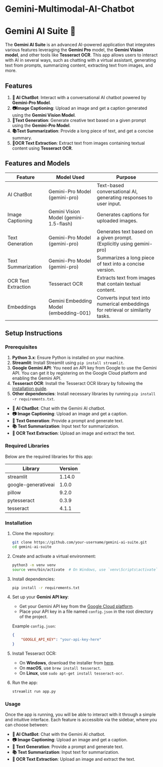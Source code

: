 # Gemini-Multimodal-AI-Chatbot

# Gemini AI Suite 🤖

The **Gemini AI Suite** is an advanced AI-powered application that integrates various features leveraging the **Gemini Pro** model, the **Gemini Vision model**, and other tools like **Tesseract OCR**. This app allows users to interact with AI in several ways, such as chatting with a virtual assistant, generating text from prompts, summarizing content, extracting text from images, and more.

## Features

1. **🤖 AI ChatBot**: Interact with a conversational AI chatbot powered by **Gemini-Pro Model**.
2. **📷Image Captioning**: Upload an image and get a caption generated using the **Gemini Vision Model**.
3. **📝Text Generation**: Generate creative text based on a given prompt using the **Gemini-Pro Model**.
4. **📚Text Summarization**: Provide a long piece of text, and get a concise summary.
5. **📄OCR Text Extraction**: Extract text from images containing textual content using **Tesseract OCR**.


## Features and Models

| Feature              | Model Used                        | Purpose                                                                 |
|----------------------|-----------------------------------|-------------------------------------------------------------------------|
| AI ChatBot           | Gemini-Pro Model (gemini-pro)     | Text-based conversational AI, generating responses to user input.      |
| Image Captioning     | Gemini Vision Model (gemini-1.5-flash) | Generates captions for uploaded images.                                |
| Text Generation      | Gemini-Pro Model (gemini-pro)     | Generates text based on a given prompt. (Explicitly using gemini-pro)   |
| Text Summarization   | Gemini-Pro Model (gemini-pro)     | Summarizes a long piece of text into a concise version.                 |
| OCR Text Extraction  | Tesseract OCR                     | Extracts text from images that contain textual content.                 |
| Embeddings           | Gemini Embedding Model (embedding-001) | Converts input text into numerical embeddings for retrieval or similarity tasks. |

## Setup Instructions

### Prerequisites

1. **Python 3.x**: Ensure Python is installed on your machine.
2. **Streamlit**: Install Streamlit using `pip install streamlit`.
3. **Google Gemini API**: You need an API key from Google to use the Gemini API. You can get it by registering on the Google Cloud platform and enabling the Gemini API.
4. **Tesseract OCR**: Install the Tesseract OCR library by following the [installation guide](https://github.com/tesseract-ocr/tesseract).
5. **Other dependencies**: Install necessary libraries by running `pip install -r requirements.txt`.

- **🤖 AI ChatBot**: Chat with the Gemini AI chatbot.
- **📷 Image Captioning**: Upload an image and get a caption.
- **📝 Text Generation**: Provide a prompt and generate text.
- **📚 Text Summarization**: Input text for summarization.
- **📄 OCR Text Extraction**: Upload an image and extract the text.




### Required Libraries

Below are the required libraries for this app:

| Library              | Version    |
|----------------------|------------|
| streamlit            | 1.14.0     |
| google-generativeai  | 1.0.0      |
| pillow               | 9.2.0      |
| pytesseract          | 0.3.9      |
| tesseract            | 4.1.1      |

### Installation

1. Clone the repository:
    ```bash
    git clone https://github.com/your-username/gemini-ai-suite.git
    cd gemini-ai-suite
    ```

2. Create and activate a virtual environment:
    ```bash
    python3 -m venv venv
    source venv/bin/activate  # On Windows, use `venv\Scripts\activate`
    ```

3. Install dependencies:
    ```bash
    pip install -r requirements.txt
    ```

4. Set up your **Gemini API key**:
    - Get your Gemini API key from the [Google Cloud platform](https://cloud.google.com/).
    - Place your API key in a file named `config.json` in the root directory of the project.

    Example `config.json`:
    ```json
    {
        "GOOGLE_API_KEY": "your-api-key-here"
    }
    ```

5. Install Tesseract OCR:
    - On **Windows**, download the installer from [here](https://github.com/UB-Mannheim/tesseract/wiki).
    - On **macOS**, use `brew install tesseract`.
    - On **Linux**, use `sudo apt-get install tesseract-ocr`.

6. Run the app:
    ```bash
    streamlit run app.py
    ```

### Usage

Once the app is running, you will be able to interact with it through a simple and intuitive interface. Each feature is accessible via the sidebar, where you can choose between:


- **🤖 AI ChatBot**: Chat with the Gemini AI chatbot.
- **📷 Image Captioning**: Upload an image and get a caption.
- **📝 Text Generation**: Provide a prompt and generate text.
- **📚 Text Summarization**: Input text for summarization.
- **📄 OCR Text Extraction**: Upload an image and extract the text.





